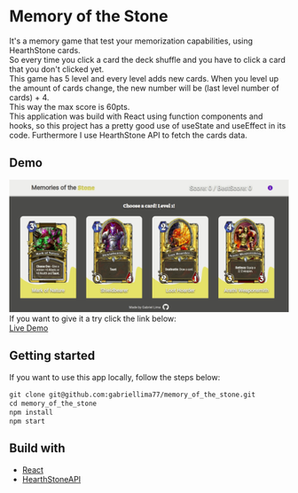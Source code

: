 # Memory of the Stone
It's a memory game that test your memorization capabilities, using HearthStone cards.<br/>
So every time you click a card the deck shuffle and you have to click a card that you don't clicked yet.<br />
This game has 5 level and every level adds new cards. When you level up the amount of cards change, the new number will be (last level number of cards) + 4.<br />
This way the max score is 60pts.<br />
This application was build with React using function components and hooks, so this project has a pretty good use of useState and useEffect in its code.
Furthermore I use HearthStone API to fetch the cards data.

## Demo
![Memory of the Stone Demo](demo.gif) <br />
If you want to give it a try click the link below: <br />
[Live Demo](https://gabriellima77.github.io/memory_of_the_stone/)

## Getting started
If you want to use this app locally, follow the steps below:<br />
```
git clone git@github.com:gabriellima77/memory_of_the_stone.git
cd memory_of_the_stone
npm install
npm start
```

## Build with
- [React](https://reactjs.org/)
- [HearthStoneAPI](https://hearthstoneapi.com/)

